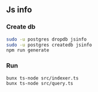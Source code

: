 ## Js info

### Create db
```bash
sudo -u postgres dropdb jsinfo
sudo -u postgres createdb jsinfo
npm run generate
```

### Run
``` bash
bunx ts-node src/indexer.ts
bunx ts-node src/query.ts 
```